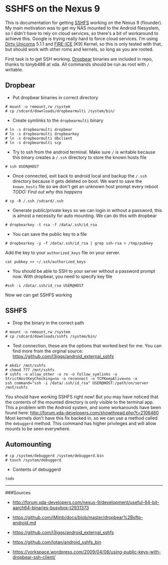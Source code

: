 # SSHFS on the Nexus 9

This is documentation for getting [SSHFS](http://fuse.sourceforge.net/sshfs.html) working on the Nexus 9 (flounder). My main motivation was to get my NAS mounted to the Android filesystem, so I didn't have to rely on cloud services, so there's a bit of workaround to achieve this. Google is trying really hard to force cloud services. I'm using [Dirty Unicorns](http://forum.xda-developers.com/nexus-9/orig-development/rom-dirty-unicorns-5-0-2-flounder-1-22-t3009783) 5.1.1 and [FIRE-ICE](http://forum.xda-developers.com/nexus-9/orig-development/kernel-fire-ice-t2930451) [K9] Kernel, so this is only tested with that, but should work with other roms and kernels, so long as you are rooted.

First task is to get SSH working. [Dropbear](https://matt.ucc.asn.au/dropbear/dropbear.html) binaries are included in repo, thanks to tonyb486 at xda. All commands should be run as root with `/` writable.

## Dropbear

* Put dropbear binaries in correct directory

```
# mount -o remount,rw /system
# cp /sdcard/downloads/dropbearmulti /system/bin/
```

* Create symlinks to the `dropbearmulti` binary

```
# ln -s dropbearmulti dropbear
# ln -s dropbearmulti dropbearkey
# ln -s dropbearmulti dbclient
# ln -s dropbearmulti scp
```

* Try to ssh from the android terminal. Make sure `/` is writable because this binary creates a `/.ssh` directory to store the known hosts file

```
# ssh USER@HOST
```

* Once connected, exit back to android local and backup the `/.ssh` directory because it gets deleted on boot. We want to save the `known_hosts` file so we don't get an unknown host prompt every reboot *TODO: Find out why this happens*

```
# cp -R /.ssh /sdcard/.ssh
```

* Generate public/private keys so we can login in without a password, this is almost a necessity for auto mounting. We can do this with dropbear

```
# dropbearkey -t rsa -f /data/.ssh/id_rsa
```

* You can save the public key to a file

```
# dropbearkey -y -f /data/.ssh/id_rsa | grep ssh-rsa > /tmp/pubkey

```

Add the key to your `authorized_keys` file on your server.

```
cat pubkey >> ~/.ssh/authorized_keys
```

* You should be able to SSH to your server without a password prompt now. With dropbear, you need to specify key file

```
#ssh -i /data/.ssh/id_rsa USER@HOST
```

Now we can get SSHFS working

## SSHFS

* Drop the binary in the correct path

```
# mount -o remount,rw /system
# cp /sdcard/downloads/sshfs /system/bin/
```

* Test connection, these are the options that worked best for me. You can find more from the orginal source: https://github.com/l3iggs/android_external_sshfs

```
# mkdir /mnt/sshfs
# chmod 777 /mnt/sshfs
# sshfs -o allow_other -o ro -o follow_symlinks -o StrictHostKeyChecking=no -o reconnect -o TCPKeepAlive=no -o ssh_command="ssh -i /data/.ssh/id_rsa" USER@HOST:/path/on/server /mnt/sshfs
```

You should have working SSHFS right now! But you may have noticed that the contents of the mounted directory is only visible to the terminal app. This a problem with the Android system, and some workarounds have been found here: http://forum.xda-developers.com/showthread.php?t=2106480 Most kernels don't have this fix backed in, so we can use a method called the `debuggerd` method. This command has higher privileges and will allow mounts to be seen everywhere.

## Automounting

```
# cp /system/debuggerd /system/debuggerd.bin
# touch /system/debuggerd
```

* Contents of debuggerd

```
todo
```

---

###Sources
* http://forum.xda-developers.com/nexus-9/development/useful-64-bit-aarch64-binaries-busybox-t2931373

* https://github.com/iMilnb/docs/blob/master/dropbear%2Bsftp-android.md

* https://github.com/l3iggs/android_external_sshfs

* https://github.com/lotan/android_sshfs_bin

* https://yorkspace.wordpress.com/2009/04/08/using-public-keys-with-dropbear-ssh-client/


